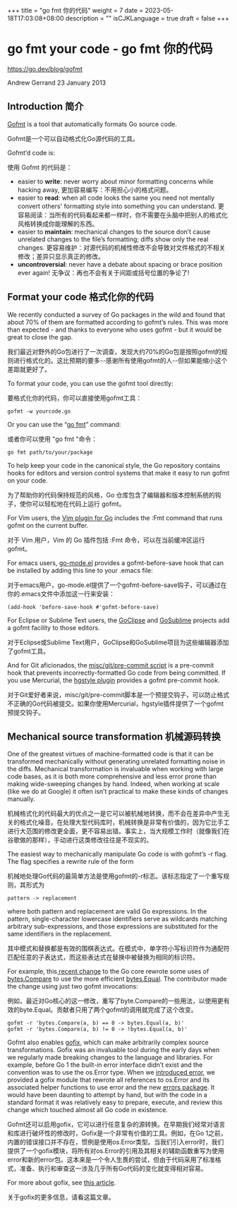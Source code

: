 +++
title = "go fmt 你的代码"
weight = 7
date = 2023-05-18T17:03:08+08:00
description = ""
isCJKLanguage = true
draft = false
+++

# go fmt your code - go fmt 你的代码

https://go.dev/blog/gofmt

Andrew Gerrand
23 January 2013

## Introduction 简介

[Gofmt](https://go.dev/cmd/gofmt/) is a tool that automatically formats Go source code.

Gofmt是一个可以自动格式化Go源代码的工具。



Gofmt’d code is:

使用 Gofmt 的代码是：

- easier to **write**: never worry about minor formatting concerns while hacking away, 更加容易编写：不用担心小的格式问题。
- easier to **read**: when all code looks the same you need not mentally convert others' formatting style into something you can understand. 更容易阅读：当所有的代码看起来都一样时，你不需要在头脑中把别人的格式化风格转换成你能理解的东西。
- easier to **maintain**: mechanical changes to the source don’t cause unrelated changes to the file’s formatting; diffs show only the real changes. 更容易维护：对源代码的机械性修改不会导致对文件格式的不相关修改；差异只显示真正的修改。
- **uncontroversial**: never have a debate about spacing or brace position ever again! 无争议：再也不会有关于间距或括号位置的争论了!

## Format your code 格式化你的代码

We recently conducted a survey of Go packages in the wild and found that about 70% of them are formatted according to gofmt’s rules. This was more than expected - and thanks to everyone who uses gofmt - but it would be great to close the gap.

我们最近对野外的Go包进行了一次调查，发现大约70%的Go包是按照gofmt的规则进行格式化的。这比预期的要多--感谢所有使用gofmt的人--但如果能缩小这个差距就更好了。

To format your code, you can use the gofmt tool directly:

要格式化你的代码，你可以直接使用gofmt工具：

```
gofmt -w yourcode.go
```

Or you can use the “[go fmt](https://go.dev/cmd/go/#hdr-Gofmt__reformat__package_sources)” command:

或者你可以使用 "go fmt "命令：

```
go fmt path/to/your/package
```

To help keep your code in the canonical style, the Go repository contains hooks for editors and version control systems that make it easy to run gofmt on your code.

为了帮助你的代码保持规范的风格，Go 仓库包含了编辑器和版本控制系统的钩子，使你可以轻松地在代码上运行 gofmt。

For Vim users, the [Vim plugin for Go](https://github.com/fatih/vim-go) includes the :Fmt command that runs gofmt on the current buffer.

对于 Vim 用户，Vim 的 Go 插件包括 :Fmt 命令，可以在当前缓冲区运行 gofmt。

For emacs users, [go-mode.el](https://github.com/dominikh/go-mode.el) provides a gofmt-before-save hook that can be installed by adding this line to your .emacs file:

对于emacs用户，go-mode.el提供了一个gofmt-before-save钩子，可以通过在你的.emacs文件中添加这一行来安装：

```
(add-hook 'before-save-hook #'gofmt-before-save)
```

For Eclipse or Sublime Text users, the [GoClipse](https://github.com/GoClipse/goclipse) and [GoSublime](https://github.com/DisposaBoy/GoSublime) projects add a gofmt facility to those editors.

对于Eclipse或Sublime Text用户，GoClipse和GoSublime项目为这些编辑器添加了gofmt工具。

And for Git aficionados, the [misc/git/pre-commit script](https://github.com/golang/go/blob/release-branch.go1.1/misc/git/pre-commit) is a pre-commit hook that prevents incorrectly-formatted Go code from being committed. If you use Mercurial, the [hgstyle plugin](https://bitbucket.org/fhs/hgstyle/overview) provides a gofmt pre-commit hook.

对于Git爱好者来说，misc/git/pre-commit脚本是一个预提交钩子，可以防止格式不正确的Go代码被提交。如果你使用Mercurial，hgstyle插件提供了一个gofmt预提交钩子。

## Mechanical source transformation 机械源码转换

One of the greatest virtues of machine-formatted code is that it can be transformed mechanically without generating unrelated formatting noise in the diffs. Mechanical transformation is invaluable when working with large code bases, as it is both more comprehensive and less error prone than making wide-sweeping changes by hand. Indeed, when working at scale (like we do at Google) it often isn’t practical to make these kinds of changes manually.

机械格式化的代码最大的优点之一是它可以被机械地转换，而不会在差异中产生无关的格式化噪音。在处理大型代码库时，机械转换是非常有价值的，因为它比手工进行大范围的修改更全面，更不容易出错。事实上，当大规模工作时（就像我们在谷歌做的那样），手动进行这类修改往往是不现实的。

The easiest way to mechanically manipulate Go code is with gofmt’s -r flag. The flag specifies a rewrite rule of the form

机械地处理Go代码的最简单方法是使用gofmt的-r标志。该标志指定了一个重写规则，其形式为

```
pattern -> replacement
```

where both pattern and replacement are valid Go expressions. In the pattern, single-character lowercase identifiers serve as wildcards matching arbitrary sub-expressions, and those expressions are substituted for the same identifiers in the replacement.

其中模式和替换都是有效的围棋表达式。在模式中，单字符小写标识符作为通配符匹配任意的子表达式，而这些表达式在替换中被替换为相同的标识符。

For example, this[ recent change](https://go.dev/cl/7038051) to the Go core rewrote some uses of [bytes.Compare](https://go.dev/pkg/bytes/#Compare) to use the more efficient [bytes.Equal](https://go.dev/pkg/bytes/#Equal). The contributor made the change using just two gofmt invocations:

例如，最近对Go核心的这一修改，重写了byte.Compare的一些用法，以使用更有效的byte.Equal。贡献者只用了两个gofmt的调用就完成了这个改变。

```
gofmt -r 'bytes.Compare(a, b) == 0 -> bytes.Equal(a, b)'
gofmt -r 'bytes.Compare(a, b) != 0 -> !bytes.Equal(a, b)'
```

Gofmt also enables [gofix](https://go.dev/cmd/fix/), which can make arbitrarily complex source transformations. Gofix was an invaluable tool during the early days when we regularly made breaking changes to the language and libraries. For example, before Go 1 the built-in error interface didn’t exist and the convention was to use the os.Error type. When we [introduced error](https://go.dev/doc/go1.html#errors), we provided a gofix module that rewrote all references to os.Error and its associated helper functions to use error and the new [errors package](https://go.dev/pkg/errors/). It would have been daunting to attempt by hand, but with the code in a standard format it was relatively easy to prepare, execute, and review this change which touched almost all Go code in existence.

Gofmt还可以启用gofix，它可以进行任意复杂的源转换。在早期我们经常对语言和库进行破坏性的修改时，Gofix是一个非常有价值的工具。例如，在Go 1之前，内置的错误接口并不存在，惯例是使用os.Error类型。当我们引入error时，我们提供了一个gofix模块，将所有对os.Error的引用及其相关的辅助函数重写为使用error和新的error包。这本来是一个令人生畏的尝试，但由于代码采用了标准格式，准备、执行和审查这一涉及几乎所有Go代码的变化就变得相对容易。

For more about gofix, see [this article](https://blog.golang.org/introducing-gofix).

关于gofix的更多信息，请看这篇文章。

